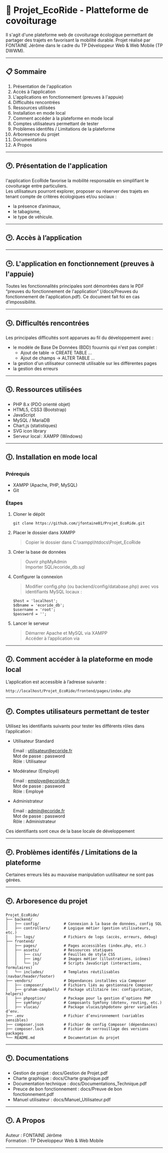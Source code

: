 # 🥬 Projet_EcoRide - Platteforme de covoiturage 
Il s'agit d'une plateforme web de covoiturage écologique permettant de partager des trajets en favorisant la mobilité durable.
Projet réalisé par FONTAINE Jérôme dans le cadre du TP Développeur Web & Web Mobile (TP DWWM).

---

## 📋 Sommaire
1. Présentation de l'application 
2. Accès à l’application  
3. L'applications en fonctionnement (preuves à l'appuie)  
4. Difficultés rencontrées  
5. Ressources utilisées  
6. Installation en mode local  
7. Comment accéder à la plateforme en mode local  
8. Comptes utilisateurs permettant de tester  
9. Problèmes identifés / Limitations de la plateforme  
10. Arboresence du projet  
11. Documentations  
12. A Propos  

---

## 🕐. Présentation de l'application  
l'application EcoRide favorise la mobilité responsable en simplifiant le covoiturage entre particuliers.   
Les utilisateurs pourront explorer, proposer ou réserver des trajets en tenant compte de critères écologiques et/ou sociaux :  
- la présence d’animaux,
- le tabagisme,
- le type de véhicule.

---

## 🕑. Accès à l’application  

---

## 🕒. L'application en fonctionnement (preuves à l'appuie)  

Toutes les fonctionnalités principales sont démontrées dans le PDF “preuves du fonctionnement de l'application” (/docs/Preuves du fonctionnement de l'application.pdf).
Ce document fait foi en cas d’impossibilité.

---

## 🕓. Difficultés rencontrées  

Les principales difficultés sont apparues au fil du développement avec :
- le modèle de Base De Données (BDD) fouurnis qui n'est pas complet : 
    - Ajout de table -> CREATE TABLE ...  
    - Ajout de champs -> ALTER TABLE ...
- la gestion d'un utilisateur connecté utilisable sur les différentes pages
- la gestion des erreurs

---

## 🕔. Ressources utilisées 

- PHP 8.x (PDO orienté objet)
- HTML5, CSS3 (Bootstrap)
- JavaScript 
- MySQL / MariaDB
- Chart.js (statistiques)
- SVG icon library
- Serveur local : XAMPP (Windows)

---

## 🕕. Installation en mode local  

### Prérequis  
- XAMPP (Apache, PHP, MySQL)  
- Git  
### Étapes    
1. Cloner le dépôt
    ```  
    git clone https://github.com/jfontaine01/Projet_EcoRide.git
    ```  
2. Placer le dossier dans XAMPP  
    > Copier le dossier dans C:\xampp\htdocs\Projet_EcoRide  
3. Créer la base de données  
    > Ouvrir phpMyAdmin  
    > Importer SQL/ecoride_db.sql  
4. Configurer la connexion  
    >Modifier config.php (ou backend/config/database.php) avec vos identifiants MySQL locaux :  
    ```  
    $host = 'localhost';
    $dbname = 'ecoride_db';
    $username = 'root';
    $password = '';
    ```
5. Lancer le serveur  
    >Démarrer Apache et MySQL via XAMPP  
    >Accéder à l’application via

---

## 🕖. Comment accéder à la plateforme en mode local   

   L’application est accessible à l’adresse suivante :
   ```  
   http://localhost/Projet_EcoRide/frontend/pages/index.php
   ```  
    
---

## 🕗. Comptes utilisateurs permettant de tester  

Utilisez les identifiants suivants pour tester les différents rôles dans l’application :

- Utilisateur Standard

  Email : utilisateur@ecoride.fr  
  Mot de passe : password  
  Rôle : Utilisateur  

- Modérateur (Employé)

  Email : employe@ecoride.fr  
  Mot de passe : password  
  Rôle : Employé  

- Administrateur  

  Email : admin@ecoride.fr  
  Mot de passe : password  
  Rôle : Administrateur  

Ces identifiants sont ceux de la base locale de développement 

---

## 🕘. Problèmes identifés / Limitations de la plateforme  

Certaines erreurs liés au mauvaise manipulation uutilisateur ne sont pas gérées.  

---

## 🕙. Arboresence du projet  

   ```  
Projet_EcoRide/
├── backend/
│   ├── config/           # Connexion à la base de données, config SQL
│   ├── controllers/      # Logique métier (gestion utilisateurs, etc.)
│   ├── logs/             # Fichiers de logs (accès, erreurs, debug)
├── frontend/
│   ├── pages/            # Pages accessibles (index.php, etc.)
│   ├── assets/           # Ressources statiques
│   │   ├── css/          # Feuilles de style CSS
│   │   ├── img/          # Images métier (illustrations, icônes)
│   │   └── js/           # Scripts JavaScript (interactions, formulaires)
│   └── includes/         # Templates réutilisables (navbar/header/footer)
├── vendors/              # Dépendances installées via Composer
│   ├── composer/         # Fichiers liés au gestionnaire Composer
│   ├── graham-campbell/  # Package utilitaire (ex: configuration, helpers)
│   ├── phpoption/        # Package pour la gestion d’options PHP
│   ├── symfony/          # Composants Symfony (dotenv, routing, etc.)
│   ├── vlucas/           # Package vlucas/phpdotenv gérer variables d’env.
├── .env                  # Fichier d’environnement (variables sensibles)
├── composer.json         # Fichier de config Composer (dépendances)
├── composer.lock         # Fichier de verrouillage des versions packages
└── README.md             # Documentation du projet 
   ```  
  
---

## 🕚. Documentations  

- Gestion de projet : docs/Gestion de Projet.pdf
- Charte graphique : docs/Charte graphique.pdf
- Documentation technique : docs/Documentations_Technique.pdf
- Preuce de bon fonctionnement : docs/Preuve de bon fonctionnement.pdf  
- Manuel utilisateur : docs/Manuel_Utilisateur.pdf  

---

## 🕛. A Propos  

Auteur : FONTAINE Jérôme  
Formation : TP Développeur Web & Web Mobile  

---
